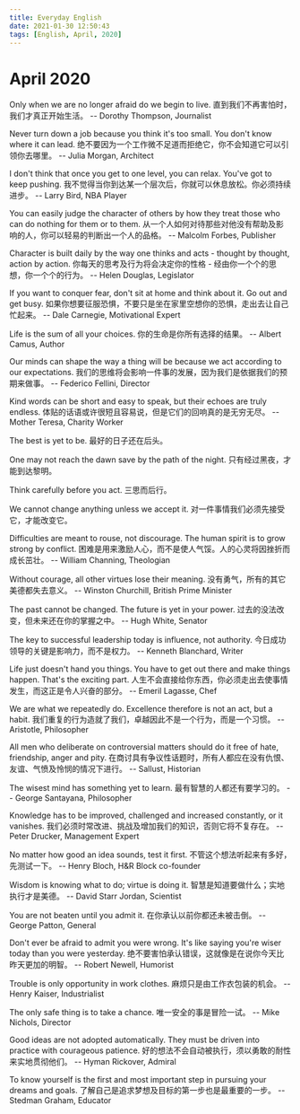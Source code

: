 ```yaml
---
title: Everyday English
date: 2021-01-30 12:50:43
tags: [English, April, 2020]
---
```



# April 2020

Only when we are no longer afraid do we begin to live.
直到我们不再害怕时，我们才真正开始生活。
-- Dorothy Thompson, Journalist

Never turn down a job because you think it's too small. You don't know where it can lead.
绝不要因为一个工作微不足道而拒绝它，你不会知道它可以引领你去哪里。
-- Julia Morgan, Architect

I don't think that once you get to one level, you can relax. You've got to keep pushing.
我不觉得当你到达某一个层次后，你就可以休息放松。你必须持续进步。
-- Larry Bird, NBA Player

You can easily judge the character of others by how they treat those who can do nothing for them or to them.
从一个人如何对待那些对他没有帮助及影响的人，你可以轻易的判断出一个人的品格。
-- Malcolm Forbes, Publisher

Character is built daily by the way one thinks and acts - thought by thought, action by action.
你每天的思考及行为将会决定你的性格 - 经由你一个个的思想，你一个个的行为。
-- Helen Douglas, Legislator

If you want to conquer fear, don't sit at home and think about it. Go out and get busy.
如果你想要征服恐惧，不要只是坐在家里空想你的恐惧，走出去让自己忙起来。
-- Dale Carnegie, Motivational Expert

Life is the sum of all your choices.
你的生命是你所有选择的结果。
-- Albert Camus, Author

Our minds can shape the way a thing will be because we act according to our expectations.
我们的思维将会影响一件事的发展，因为我们是依据我们的预期来做事。
-- Federico Fellini, Director

Kind words can be short and easy to speak, but their echoes are truly endless.
体贴的话语或许很短且容易说，但是它们的回响真的是无穷无尽。
-- Mother Teresa, Charity Worker

The best is yet to be.
最好的日子还在后头。

One may not reach the dawn save by the path of the night.
只有经过黑夜，才能到达黎明。

Think carefully before you act.
三思而后行。

We cannot change anything unless we accept it.
对一件事情我们必须先接受它，才能改变它。

Difficulties are meant to rouse, not discourage. The human spirit is to grow strong by conflict.
困难是用来激励人心，而不是使人气馁。人的心灵将因挫折而成长茁壮。
-- William Channing, Theologian

Without courage, all other virtues lose their meaning.
没有勇气，所有的其它美德都失去意义。
-- Winston Churchill, British Prime Minister

The past cannot be changed. The future is yet in your power.
过去的没法改变，但未来还在你的掌握之中。
-- Hugh White, Senator

The key to successful leadership today is influence, not authority.
今日成功领导的关键是影响力，而不是权力。
-- Kenneth Blanchard, Writer

Life just doesn't hand you things. You have to get out there and make things happen. That's the exciting part.
人生不会直接给你东西，你必须走出去使事情发生，而这正是令人兴奋的部分。
-- Emeril Lagasse, Chef

We are what we repeatedly do. Excellence therefore is not an act, but a habit.
我们重复的行为造就了我们，卓越因此不是一个行为，而是一个习惯。
-- Aristotle, Philosopher

All men who deliberate on controversial matters should do it free of hate, friendship, anger and pity.
在商讨具有争议性话题时，所有人都应在没有仇恨、友谊、气愤及怜悯的情况下进行。
-- Sallust, Historian

The wisest mind has something yet to learn.
最有智慧的人都还有要学习的。
-- George Santayana, Philosopher

Knowledge has to be improved, challenged and increased constantly, or it vanishes.
我们必须时常改进、挑战及增加我们的知识，否则它将不复存在。
-- Peter Drucker, Management Expert

No matter how good an idea sounds, test it first.
不管这个想法听起来有多好，先测试一下。
-- Henry Bloch, H&R Block co-founder

Wisdom is knowing what to do; virtue is doing it.
智慧是知道要做什么；实地执行才是美德。
-- David Starr Jordan, Scientist

You are not beaten until you admit it.
在你承认以前你都还未被击倒。
-- George Patton, General

Don't ever be afraid to admit you were wrong. It's like saying you're wiser today than you were yesterday.
绝不要害怕承认错误，这就像是在说你今天比昨天更加的明智。
-- Robert Newell, Humorist

Trouble is only opportunity in work clothes.
麻烦只是由工作衣包装的机会。
-- Henry Kaiser, Industrialist

The only safe thing is to take a chance.
唯一安全的事是冒险一试。
-- Mike Nichols, Director

Good ideas are not adopted automatically. They must be driven into practice with courageous patience.
好的想法不会自动被执行，须以勇敢的耐性来实地贯彻他们。
-- Hyman Rickover, Admiral

To know yourself is the first and most important step in pursuing your dreams and goals.
了解自己是追求梦想及目标的第一步也是最重要的一步。
-- Stedman Graham, Educator
